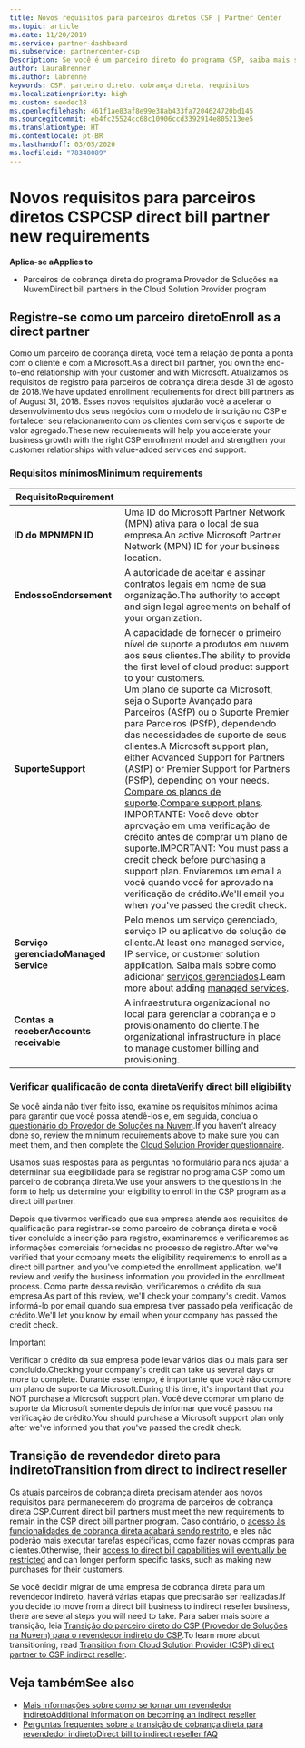 ```yaml
---
title: Novos requisitos para parceiros diretos CSP | Partner Center
ms.topic: article
ms.date: 11/20/2019
ms.service: partner-dashboard
ms.subservice: partnercenter-csp
Description: Se você é um parceiro direto do programa CSP, saiba mais sobre os requisitos atualizados de suporte e serviços e como atender a eles.
author: LauraBrenner
ms.author: labrenne
keywords: CSP, parceiro direto, cobrança direta, requisitos
ms.localizationpriority: high
ms.custom: seodec18
ms.openlocfilehash: 461f1ae83af8e99e38ab433fa7204624720bd145
ms.sourcegitcommit: eb4fc25524cc68c10906ccd3392914e805213ee5
ms.translationtype: HT
ms.contentlocale: pt-BR
ms.lasthandoff: 03/05/2020
ms.locfileid: "78340089"
---
```

# <a name="csp-direct-bill-partner-new-requirements"></a><span data-ttu-id="1a5a4-104">Novos requisitos para parceiros diretos CSP</span><span class="sxs-lookup"><span data-stu-id="1a5a4-104">CSP direct bill partner new requirements</span></span>

<span data-ttu-id="1a5a4-105">**Aplica-se a**</span><span class="sxs-lookup"><span data-stu-id="1a5a4-105">**Applies to**</span></span>

- <span data-ttu-id="1a5a4-106">Parceiros de cobrança direta do programa Provedor de Soluções na Nuvem</span><span class="sxs-lookup"><span data-stu-id="1a5a4-106">Direct bill partners in the Cloud Solution Provider program</span></span>

## <a name="enroll-as-a-direct-partner"></a><span data-ttu-id="1a5a4-107">Registre-se como um parceiro direto</span><span class="sxs-lookup"><span data-stu-id="1a5a4-107">Enroll as a direct partner</span></span>

<span data-ttu-id="1a5a4-108">Como um parceiro de cobrança direta, você tem a relação de ponta a ponta com o cliente e com a Microsoft.</span><span class="sxs-lookup"><span data-stu-id="1a5a4-108">As a direct bill partner, you own the end-to-end relationship with your customer and with Microsoft.</span></span> <span data-ttu-id="1a5a4-109">Atualizamos os requisitos de registro para parceiros de cobrança direta desde 31 de agosto de 2018.</span><span class="sxs-lookup"><span data-stu-id="1a5a4-109">We have updated enrollment requirements for direct bill partners as of August 31, 2018.</span></span> <span data-ttu-id="1a5a4-110">Esses novos requisitos ajudarão você a acelerar o desenvolvimento dos seus negócios com o modelo de inscrição no CSP e fortalecer seu relacionamento com os clientes com serviços e suporte de valor agregado.</span><span class="sxs-lookup"><span data-stu-id="1a5a4-110">These new requirements will help you accelerate your business growth with the right CSP enrollment model and strengthen your customer relationships with value-added services and support.</span></span>

### <a name="minimum-requirements"></a><span data-ttu-id="1a5a4-111">Requisitos mínimos</span><span class="sxs-lookup"><span data-stu-id="1a5a4-111">Minimum requirements</span></span>

|<span data-ttu-id="1a5a4-112">**Requisito**</span><span class="sxs-lookup"><span data-stu-id="1a5a4-112">**Requirement**</span></span>|                             |
|--------------------------------|--------------------------------------------------------------|
|<span data-ttu-id="1a5a4-113">**ID do MPN**</span><span class="sxs-lookup"><span data-stu-id="1a5a4-113">**MPN ID**</span></span>   |<span data-ttu-id="1a5a4-114">Uma ID do Microsoft Partner Network (MPN) ativa para o local de sua empresa.</span><span class="sxs-lookup"><span data-stu-id="1a5a4-114">An active Microsoft Partner Network (MPN) ID for your business location.</span></span>    |
|<span data-ttu-id="1a5a4-115">**Endosso**</span><span class="sxs-lookup"><span data-stu-id="1a5a4-115">**Endorsement**</span></span>   |<span data-ttu-id="1a5a4-116">A autoridade de aceitar e assinar contratos legais em nome de sua organização.</span><span class="sxs-lookup"><span data-stu-id="1a5a4-116">The authority to accept and sign legal agreements on behalf of your organization.</span></span>|
|<span data-ttu-id="1a5a4-117">**Suporte**</span><span class="sxs-lookup"><span data-stu-id="1a5a4-117">**Support**</span></span>   |<span data-ttu-id="1a5a4-118">A capacidade de fornecer o primeiro nível de suporte a produtos em nuvem aos seus clientes.</span><span class="sxs-lookup"><span data-stu-id="1a5a4-118">The ability to provide the first level of cloud product support to your customers.</span></span> <br><span data-ttu-id="1a5a4-119">Um plano de suporte da Microsoft, seja o Suporte Avançado para Parceiros (ASfP) ou o Suporte Premier para Parceiros (PSfP), dependendo das necessidades de suporte de seus clientes.</span><span class="sxs-lookup"><span data-stu-id="1a5a4-119">A Microsoft support plan, either Advanced Support for Partners (ASfP) or Premier Support for Partners (PSfP), depending on your needs.</span></span> <span data-ttu-id="1a5a4-120">[Compare os planos de suporte](https://partner.microsoft.com/support/partnersupport).</span><span class="sxs-lookup"><span data-stu-id="1a5a4-120">[Compare support plans](https://partner.microsoft.com/support/partnersupport).</span></span><br> <span data-ttu-id="1a5a4-121">IMPORTANTE: Você deve obter aprovação em uma verificação de crédito antes de comprar um plano de suporte.</span><span class="sxs-lookup"><span data-stu-id="1a5a4-121">IMPORTANT: You must pass a credit check before purchasing a support plan.</span></span> <span data-ttu-id="1a5a4-122">Enviaremos um email a você quando você for aprovado na verificação de crédito.</span><span class="sxs-lookup"><span data-stu-id="1a5a4-122">We'll email you when you've passed the credit check.</span></span> |
|<span data-ttu-id="1a5a4-123">**Serviço gerenciado**</span><span class="sxs-lookup"><span data-stu-id="1a5a4-123">**Managed Service**</span></span>   |<span data-ttu-id="1a5a4-124">Pelo menos um serviço gerenciado, serviço IP ou aplicativo de solução de cliente.</span><span class="sxs-lookup"><span data-stu-id="1a5a4-124">At least one managed service, IP service, or customer solution application.</span></span> <span data-ttu-id="1a5a4-125">Saiba mais sobre como adicionar [serviços gerenciados](https://partner.microsoft.com/business-opportunities/managed-services-provider).</span><span class="sxs-lookup"><span data-stu-id="1a5a4-125">Learn more about adding [managed services](https://partner.microsoft.com/business-opportunities/managed-services-provider).</span></span>|
|<span data-ttu-id="1a5a4-126">**Contas a receber**</span><span class="sxs-lookup"><span data-stu-id="1a5a4-126">**Accounts receivable**</span></span> |<span data-ttu-id="1a5a4-127">A infraestrutura organizacional no local para gerenciar a cobrança e o provisionamento do cliente.</span><span class="sxs-lookup"><span data-stu-id="1a5a4-127">The organizational infrastructure in place to manage customer billing and provisioning.</span></span>

### <a name="verify-direct-bill-eligibility"></a><span data-ttu-id="1a5a4-128">Verificar qualificação de conta direta</span><span class="sxs-lookup"><span data-stu-id="1a5a4-128">Verify direct bill eligibility</span></span>

<span data-ttu-id="1a5a4-129">Se você ainda não tiver feito isso, examine os requisitos mínimos acima para garantir que você possa atendê-los e, em seguida, conclua o [questionário do Provedor de Soluções na Nuvem](https://partner.microsoft.com/cloud-solution-provider/assessment).</span><span class="sxs-lookup"><span data-stu-id="1a5a4-129">If you haven't already done so, review the minimum requirements above to make sure you can meet them, and then complete the [Cloud Solution Provider questionnaire](https://partner.microsoft.com/cloud-solution-provider/assessment).</span></span>

<span data-ttu-id="1a5a4-130">Usamos suas respostas para as perguntas no formulário para nos ajudar a determinar sua elegibilidade para se registrar no programa CSP como um parceiro de cobrança direta.</span><span class="sxs-lookup"><span data-stu-id="1a5a4-130">We use your answers to the questions in the form to help us determine your eligibility to enroll in the CSP program as a direct bill partner.</span></span>

<span data-ttu-id="1a5a4-131">Depois que tivermos verificado que sua empresa atende aos requisitos de qualificação para registrar-se como parceiro de cobrança direta e você tiver concluído a inscrição para registro, examinaremos e verificaremos as informações comerciais fornecidas no processo de registro.</span><span class="sxs-lookup"><span data-stu-id="1a5a4-131">After we've verified that your company meets the eligibility requirements to enroll as a direct bill partner, and you've completed the enrollment application, we'll review and verify the business information you provided in the enrollment process.</span></span> <span data-ttu-id="1a5a4-132">Como parte dessa revisão, verificaremos o crédito da sua empresa.</span><span class="sxs-lookup"><span data-stu-id="1a5a4-132">As part of this review, we'll check your company's credit.</span></span> <span data-ttu-id="1a5a4-133">Vamos informá-lo por email quando sua empresa tiver passado pela verificação de crédito.</span><span class="sxs-lookup"><span data-stu-id="1a5a4-133">We'll let you know by email when your company has passed the credit check.</span></span>

>[!IMPORTANT]
><span data-ttu-id="1a5a4-134">Verificar o crédito da sua empresa pode levar vários dias ou mais para ser concluído.</span><span class="sxs-lookup"><span data-stu-id="1a5a4-134">Checking your company's credit can take us several days or more to complete.</span></span> <span data-ttu-id="1a5a4-135">Durante esse tempo, é importante que você não compre um plano de suporte da Microsoft.</span><span class="sxs-lookup"><span data-stu-id="1a5a4-135">During this time, it's important that you NOT purchase a Microsoft support plan.</span></span> <span data-ttu-id="1a5a4-136">Você deve comprar um plano de suporte da Microsoft somente depois de informar que você passou na verificação de crédito.</span><span class="sxs-lookup"><span data-stu-id="1a5a4-136">You should purchase a Microsoft support plan only after we've informed you that you've passed the credit check.</span></span>

## <a name="transition-from-direct-to-indirect-reseller"></a><span data-ttu-id="1a5a4-137">Transição de revendedor direto para indireto</span><span class="sxs-lookup"><span data-stu-id="1a5a4-137">Transition from direct to indirect reseller</span></span>

<span data-ttu-id="1a5a4-138">Os atuais parceiros de cobrança direta precisam atender aos novos requisitos para permanecerem do programa de parceiros de cobrança direta CSP.</span><span class="sxs-lookup"><span data-stu-id="1a5a4-138">Current direct bill partners must meet the new requirements to remain in the CSP direct bill partner program.</span></span> <span data-ttu-id="1a5a4-139">Caso contrário, o [acesso às funcionalidades de cobrança direta acabará sendo restrito](restricted-direct-bill-capabilities.md), e eles não poderão mais executar tarefas específicas, como fazer novas compras para clientes.</span><span class="sxs-lookup"><span data-stu-id="1a5a4-139">Otherwise, their [access to direct bill capabilities will eventually be restricted](restricted-direct-bill-capabilities.md) and can longer perform specific tasks, such as making new purchases for their customers.</span></span> 

<span data-ttu-id="1a5a4-140">Se você decidir migrar de uma empresa de cobrança direta para um revendedor indireto, haverá várias etapas que precisarão ser realizadas.</span><span class="sxs-lookup"><span data-stu-id="1a5a4-140">If you decide to move from a direct bill business to indirect reseller business, there are several steps you will need to take.</span></span> <span data-ttu-id="1a5a4-141">Para saber mais sobre a transição, leia [Transição do parceiro direto do CSP (Provedor de Soluções na Nuvem) para o revendedor indireto do CSP](transition-direct-to-indirect.md).</span><span class="sxs-lookup"><span data-stu-id="1a5a4-141">To learn more about transitioning, read [Transition from Cloud Solution Provider (CSP) direct partner to CSP indirect reseller](transition-direct-to-indirect.md).</span></span> 

## <a name="see-also"></a><span data-ttu-id="1a5a4-142">Veja também</span><span class="sxs-lookup"><span data-stu-id="1a5a4-142">See also</span></span>

- [<span data-ttu-id="1a5a4-143">Mais informações sobre como se tornar um revendedor indireto</span><span class="sxs-lookup"><span data-stu-id="1a5a4-143">Additional information on becoming an indirect reseller</span></span>](https://assetsprod.microsoft.com/csp-directbill-to-indirect-transition.pdf)
- [<span data-ttu-id="1a5a4-144">Perguntas frequentes sobre a transição de cobrança direta para revendedor indireto</span><span class="sxs-lookup"><span data-stu-id="1a5a4-144">Direct bill to indirect reseller fAQ</span></span>](https://assetsprod.microsoft.com/mpn/direct-bill-partner-faq.pdf)
